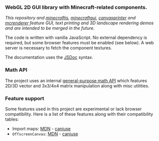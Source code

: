 ### WebGL 2D GUI library with Minecraft-related components.

*This repository and [minecraftjs](https://github.com/matteokeole/minecraftjs), [minecraftgui](https://github.com/matteokeole/minecraftgui), [canvasprinter](https://github.com/matteokeole/canvasprinter) and [mcrenderer](https://github.com/matteokeole/mcrenderer) feature GUI, text printing and 3D landscape rendering demos and are intended to be merged in the future.*

The code is written with vanilla JavaScript. No external dependency is required, but some browser features must be enabled (see below). A web server is necessary to fetch the component textures.

The documentation uses the [JSDoc](https://jsdoc.app) syntax.

### Math API

The project uses an internal [general-purpose math API](https://github.com/matteokeole/minecraftjsgui/tree/master/src/math) which features 2D/3D vector and 3x3/4x4 matrix manipulation along with misc utilities.

### Feature support

Some features used in this project are experimental or lack browser compatibility. Here is a list of these features along with their compatibility tables:

- Import maps: [MDN](https://developer.mozilla.org/en-US/docs/Web/HTML/Element/script/type/importmap#browser_compatibility) - [caniuse](https://caniuse.com/import-maps)
- `OffscreenCanvas`: [MDN](https://developer.mozilla.org/en-US/docs/Web/API/OffscreenCanvas#browser_compatibility) - [caniuse](https://caniuse.com/offscreencanvas)